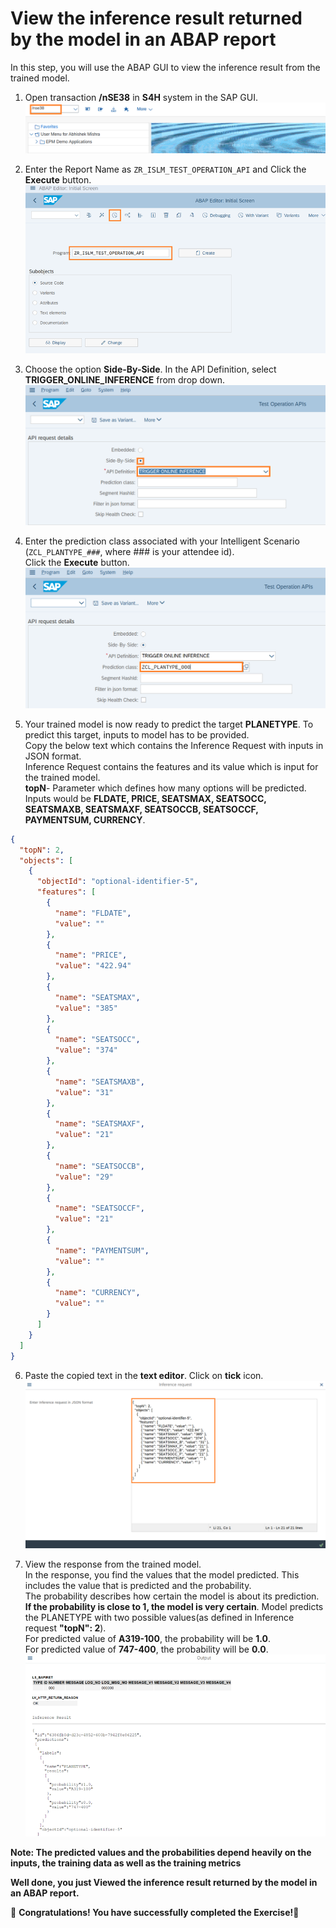 # View the inference result returned by the model in an ABAP report

In this step, you will use the ABAP GUI to view the inference result from the trained model.

1. Open transaction **/nSE38** in **S4H** system in the SAP GUI.
   ![](./images/55.png)

2. Enter the Report Name as `ZR_ISLM_TEST_OPERATION_API` and Click the **Execute** button.
   ![](./images/56.png)

3. Choose the option **Side-By-Side**. In the API Definition, select **TRIGGER_ONLINE_INFERENCE** from drop down.
   ![](./images/SelectOnlineInference.png)

4. Enter the prediction class associated with your Intelligent Scenario (`ZCL_PLANTYPE_###`, where ### is your attendee id). <br/> Click the **Execute** button.
   ![](./images/SelectPredictionClass.png)

5. Your trained model is now ready to predict the target **PLANETYPE**. To predict this target, inputs to model has to be provided. <br/> Copy the below text which contains the Inference Request with inputs in JSON format.<br/> Inference Request contains the features and its value which is input for the trained model. <br/> **topN**- Parameter which defines how many options will be predicted. <br/> Inputs would be **FLDATE, PRICE, SEATSMAX, SEATSOCC, SEATSMAXB, SEATSMAXF, SEATSOCCB, SEATSOCCF, PAYMENTSUM, CURRENCY**.
```json
{
  "topN": 2,
  "objects": [
    {
      "objectId": "optional-identifier-5",
      "features": [
        {
          "name": "FLDATE",
          "value": ""
        },
        {
          "name": "PRICE",
          "value": "422.94"
        },
        {
          "name": "SEATSMAX",
          "value": "385"
        },
        {
          "name": "SEATSOCC",
          "value": "374"
        },
        {
          "name": "SEATSMAXB",
          "value": "31"
        },
        {
          "name": "SEATSMAXF",
          "value": "21"
        },
        {
          "name": "SEATSOCCB",
          "value": "29"
        },
        {
          "name": "SEATSOCCF",
          "value": "21"
        },
        {
          "name": "PAYMENTSUM",
          "value": ""
        },
        {
          "name": "CURRENCY",
          "value": ""
        }
      ]
    }
  ]
}
```

6. Paste the copied text in the **text editor**. Click on **tick** icon.
   ![](./images/59.png)

7. View the response from the trained model. <br/> In the response, you find the values that the model predicted. This includes the value that is predicted and the probability. <br/>The probability describes how certain the model is about its prediction. **If the probability is close to 1, the model is very certain**. Model predicts the PLANETYPE with two possible values(as defined in Inference request **"topN": 2**). <br> For predicted value of **A319-100**, the probability will be **1.0**. <br/> For predicted value of **747-400**, the probability will be **0.0**. 
![](./images/60.png)

**Note: The predicted values and the probabilities depend heavily on the inputs, the training data as well as the training metrics**

**Well done, you just Viewed the inference result returned by the model in an ABAP report.**

🎉 **Congratulations! You have successfully completed the Exercise!**🎉
